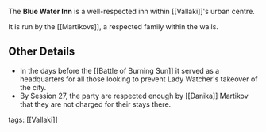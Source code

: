 The **Blue Water Inn** is a well-respected inn within [[Vallaki]]'s urban centre. 

It is run by the [[Martikovs]], a respected family within the walls.

## Other Details
- In the days before the [[Battle of Burning Sun]] it served as a headquarters for all those looking to prevent Lady Watcher's takeover of the city.
- By Session 27, the party are respected enough by [[Danika]] Martikov that they are not charged for their stays there.

tags: [[Vallaki]]